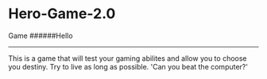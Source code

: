 # Hero-Game-2.0
Game
######Hello
******************
This is a game that will test your gaming abilites and allow you to choose you destiny.
Try to live as long as possible.
'Can you beat the computer?'
